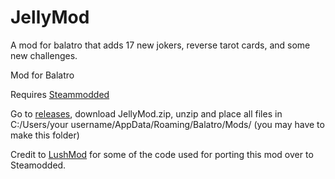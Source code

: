 # JellyMod
A mod for balatro that adds 17 new jokers, reverse tarot cards, and some new challenges.



Mod for Balatro

Requires [Steammodded](https://github.com/Steamopollys/Steamodded)

Go to [releases](https://github.com/jamesthejellyfish/JellyMod/releases), download JellyMod.zip, unzip and place all files in C:/Users/your username/AppData/Roaming/Balatro/Mods/ (you may have to make this folder)


Credit to [LushMod](https://github.com/lusciousdev/LushMod) for some of the code used for porting this mod over to Steamodded.
